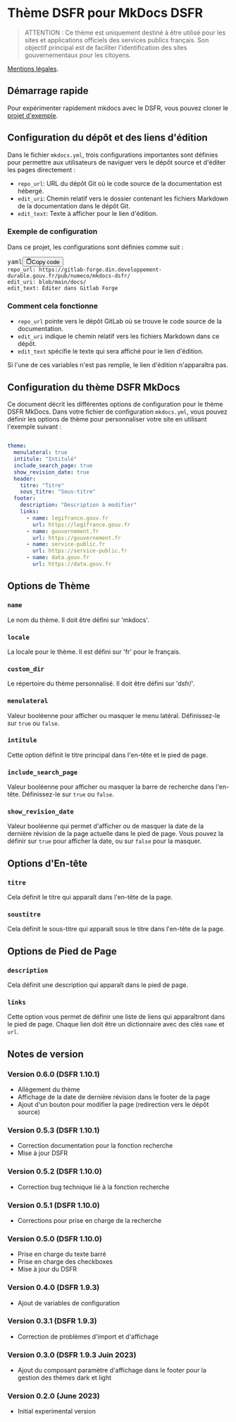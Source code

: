 # Thème DSFR pour MkDocs DSFR

> ATTENTION : Ce thème est uniquement destiné à être utilisé pour les sites et applications officiels des services publics français. Son objectif principal est de faciliter l'identification des sites gouvernementaux pour les citoyens.

[Mentions légales](https://www.systeme-de-design.gouv.fr/cgu/).

## Démarrage rapide

Pour expérimenter rapidement mkdocs avec le DSFR, vous pouvez cloner le [projet d'exemple](https://gitlab-forge.din.developpement-durable.gouv.fr/pub/numeco/mkdocs-dsfr-exemple).


## Configuration du dépôt et des liens d'édition

Dans le fichier `mkdocs.yml`, trois configurations importantes sont définies pour permettre aux utilisateurs de naviguer vers le dépôt source et d'éditer les pages directement :

* `repo_url`: URL du dépôt Git où le code source de la documentation est hébergé.
* `edit_uri`: Chemin relatif vers le dossier contenant les fichiers Markdown de la documentation dans le dépôt Git.
* `edit_text`: Texte à afficher pour le lien d'édition.

### Exemple de configuration

Dans ce projet, les configurations sont définies comme suit :

<pre><div class="bg-black rounded-md mb-4"><div class="flex items-center relative text-gray-200 bg-gray-800 px-4 py-2 text-xs font-sans justify-between rounded-t-md"><span>yaml</span><button class="flex ml-auto gap-2"><svg stroke="currentColor" fill="none" stroke-width="2" viewBox="0 0 24 24" stroke-linecap="round" stroke-linejoin="round" class="h-4 w-4" height="1em" width="1em" xmlns="http://www.w3.org/2000/svg"><path d="M16 4h2a2 2 0 0 1 2 2v14a2 2 0 0 1-2 2H6a2 2 0 0 1-2-2V6a2 2 0 0 1 2-2h2"></path><rect x="8" y="2" width="8" height="4" rx="1" ry="1"></rect></svg>Copy code</button></div><div class="p-4 overflow-y-auto"><code class="!whitespace-pre hljs language-yaml">repo_url: https://gitlab-forge.din.developpement-durable.gouv.fr/pub/numeco/mkdocs-dsfr/
edit_uri: blob/main/docs/
edit_text: Éditer dans Gitlab Forge
</code></div></div></pre>

### Comment cela fonctionne

* `repo_url` pointe vers le dépôt GitLab où se trouve le code source de la documentation.
* `edit_uri` indique le chemin relatif vers les fichiers Markdown dans ce dépôt.
* `edit_text` spécifie le texte qui sera affiché pour le lien d'édition.

Si l'une de ces variables n'est pas remplie, le lien d'édition n'apparaîtra pas.


## Configuration du thème DSFR MkDocs

Ce document décrit les différentes options de configuration pour le thème DSFR MkDocs.
Dans votre fichier de configuration `mkdocs.yml`, vous pouvez définir les options de thème pour personnaliser
votre site en utilisant l'exemple suivant :

```yaml

theme:
  menulateral: true
  intitule: "Intitulé"
  include_search_page: true
  show_revision_date: true
  header:
    titre: "Titre"
    sous_titre: "Sous-titre"
  footer:
    description: "Description à modifier"
    links:
      - name: legifrance.gouv.fr
        url: https://legifrance.gouv.fr
      - name: gouvernement.fr
        url: https://gouvernement.fr
      - name: service-public.fr
        url: https://service-public.fr
      - name: data.gouv.fr
        url: https://data.gouv.fr
```

## Options de Thème

### `name`

Le nom du thème. Il doit être défini sur 'mkdocs'.

### `locale`

La locale pour le thème. Il est défini sur 'fr' pour le français.

### `custom_dir`

Le répertoire du thème personnalisé. Il doit être défini sur 'dsfr/'.

### `menulateral`

Valeur booléenne pour afficher ou masquer le menu latéral. Définissez-le sur `true` ou `false`.

### `intitule`

Cette option définit le titre principal dans l'en-tête et le pied de page.

### `include_search_page`

Valeur booléenne pour afficher ou masquer la barre de recherche dans l'en-tête. Définissez-le sur `true` ou `false`.

### `show_revision_date`

Valeur booléenne qui permet d'afficher ou de masquer la date de la dernière révision de la page actuelle dans le pied de page. Vous pouvez la définir sur `true` pour afficher la date, ou sur `false` pour la masquer.

## Options d'En-tête

### `titre`

Cela définit le titre qui apparaît dans l'en-tête de la page.

### `soustitre`

Cela définit le sous-titre qui apparaît sous le titre dans l'en-tête de la page.

## Options de Pied de Page

### `description`

Cela définit une description qui apparaît dans le pied de page.

### `links`

Cette option vous permet de définir une liste de liens qui apparaîtront dans le pied de page. Chaque lien doit être un
dictionnaire avec des clés `name` et `url`.

## Notes de version

### Version 0.6.0 (DSFR 1.10.1)

* Allègement du thème
* Affichage de la date de dernière révision dans le footer de la page
* Ajout d'un bouton pour modifier la page (redirection vers le dépôt source)

### Version 0.5.3 (DSFR 1.10.1)

* Correction documentation pour la fonction recherche
* Mise à jour DSFR

### Version 0.5.2 (DSFR 1.10.0)

* Correction bug technique lié à la fonction recherche

### Version 0.5.1 (DSFR 1.10.0)

* Corrections pour prise en charge de la recherche

### Version 0.5.0 (DSFR 1.10.0)

* Prise en charge du texte barré
* Prise en charge des checkboxes
* Mise à jour du DSFR

### Version 0.4.0 (DSFR 1.9.3)

* Ajout de variables de configuration

### Version 0.3.1 (DSFR 1.9.3)

* Correction de problèmes d'import et d'affichage

### Version 0.3.0 (DSFR 1.9.3 Juin 2023)

* Ajout du composant paramètre d'affichage dans le footer pour la gestion des thèmes dark et light

### Version 0.2.0 (June 2023)

* Initial experimental version
